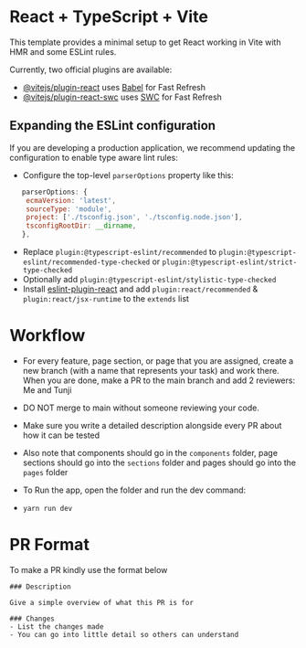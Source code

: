 # React + TypeScript + Vite

This template provides a minimal setup to get React working in Vite with HMR and some ESLint rules.

Currently, two official plugins are available:

-   [@vitejs/plugin-react](https://github.com/vitejs/vite-plugin-react/blob/main/packages/plugin-react/README.md) uses [Babel](https://babeljs.io/) for Fast Refresh
-   [@vitejs/plugin-react-swc](https://github.com/vitejs/vite-plugin-react-swc) uses [SWC](https://swc.rs/) for Fast Refresh

## Expanding the ESLint configuration

If you are developing a production application, we recommend updating the configuration to enable type aware lint rules:

-   Configure the top-level `parserOptions` property like this:

```js
   parserOptions: {
    ecmaVersion: 'latest',
    sourceType: 'module',
    project: ['./tsconfig.json', './tsconfig.node.json'],
    tsconfigRootDir: __dirname,
   },
```

-   Replace `plugin:@typescript-eslint/recommended` to `plugin:@typescript-eslint/recommended-type-checked` or `plugin:@typescript-eslint/strict-type-checked`
-   Optionally add `plugin:@typescript-eslint/stylistic-type-checked`
-   Install [eslint-plugin-react](https://github.com/jsx-eslint/eslint-plugin-react) and add `plugin:react/recommended` & `plugin:react/jsx-runtime` to the `extends` list

# Workflow

-   For every feature, page section, or page that you are assigned, create a new branch (with a name that represents your task) and work there.
    When you are done, make a PR to the main branch and add 2 reviewers: Me and Tunji
-   DO NOT merge to main without someone reviewing your code.
-   Make sure you write a detailed description alongside every PR about how it can be tested

-   Also note that components should go in the `components` folder, page sections should go into the `sections` folder and pages should go into the `pages` folder

-   To Run the app, open the folder and run the dev command:
-   `yarn run dev`

# PR Format

To make a PR kindly use the format below

```
### Description

Give a simple overview of what this PR is for

### Changes
- List the changes made
- You can go into little detail so others can understand
```
